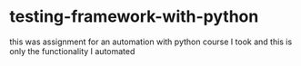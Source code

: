 # testing-framework-with-python
 this was assignment for an automation with python course I took and this is only the functionality I automated 
